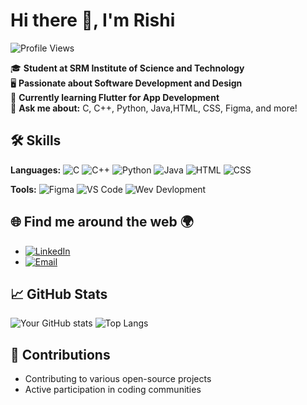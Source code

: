 # Hi there 👋, I'm Rishi
![Profile Views](https://komarev.com/ghpvc/?username=ATG-AVI&color=blue)

🎓 **Student at SRM Institute of Science and Technology**  
🖥️ **Passionate about Software Development and Design**  
🌱 **Currently learning Flutter for App Development**  
💬 **Ask me about:** C, C++, Python, Java,HTML, CSS, Figma,  and more!

## 🛠️ Skills

**Languages:**
![C](https://img.shields.io/badge/-C-00599C?style=flat-square&logo=c&logoColor=white)
![C++](https://img.shields.io/badge/-C++-00599C?style=flat-square&logo=c%2B%2B&logoColor=white)
![Python](https://img.shields.io/badge/-Python-3776AB?style=flat-square&logo=python&logoColor=white)
![Java](https://img.shields.io/badge/-Java-007396?style=flat-square&logo=java&logoColor=white)
![HTML](https://img.shields.io/badge/-HTML-E34F26?style=flat-square&logo=html5&logoColor=white)
![CSS](https://img.shields.io/badge/-CSS-1572B6?style=flat-square&logo=css3&logoColor=white)

**Tools:**
![Figma](https://img.shields.io/badge/-Figma-F24E1E?style=flat-square&logo=figma&logoColor=white)
![VS Code](https://img.shields.io/badge/-VS%20Code-007ACC?style=flat-square&logo=visual-studio-code&logoColor=white)
![Wev Devlopment](https://img.shields.io/badge/-Web%20Devlopment-3DDC84?style=flat-square&logo=WEB-DEVPOLMENT&logoColor=white)

## 🌐 Find me around the web 🌍
- [![LinkedIn](https://img.shields.io/badge/-LinkedIn-0A66C2?style=flat-square&logo=linkedin&logoColor=white)](https://www.linkedin.com/in/rishi-agrawal-745003255)
- [![Email](https://img.shields.io/badge/-Email-D14836?style=flat-square&logo=gmail&logoColor=white)](mailto:agrawalrishi2005@gmail.com)

## 📈 GitHub Stats
![Your GitHub stats](https://github-readme-stats.vercel.app/api?username=Rishi&show_icons=true&theme=radical)
![Top Langs](https://github-readme-stats.vercel.app/api/top-langs/?username=Rishi&layout=compact&theme=radical)

## 🤝 Contributions
- Contributing to various open-source projects
- Active participation in coding communities
